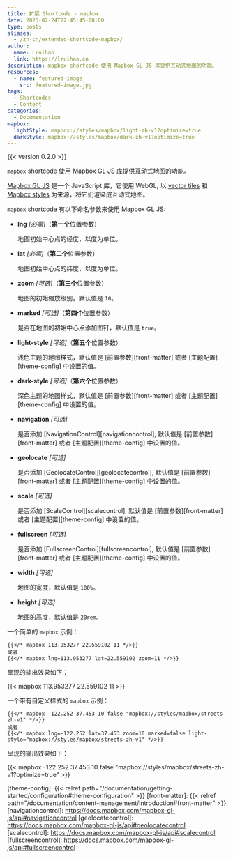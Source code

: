 ```yaml
---
title: 扩展 Shortcode - mapbox
date: 2023-02-24T22:45:45+08:00
type: posts
aliases:
  - /zh-cn/extended-shortcode-mapbox/
author:
  name: Lruihao
  link: https://lruihao.cn
description: mapbox shortcode 使用 Mapbox GL JS 库提供互动式地图的功能。
resources:
  - name: featured-image
    src: featured-image.jpg
tags:
  - Shortcodes
  - Content
categories:
  - Documentation
mapbox:
  lightStyle: mapbox://styles/mapbox/light-zh-v1?optimize=true
  darkStyle: mapbox://styles/mapbox/dark-zh-v1?optimize=true
---
```


{{< version 0.2.0 >}}

`mapbox` shortcode 使用 [Mapbox GL JS][mapbox] 库提供互动式地图的功能。

<!--more-->

[Mapbox GL JS][mapbox] 是一个 JavaScript 库，它使用 WebGL, 以 [vector tiles][vector-tiles] 和 [Mapbox styles][style-spec] 为来源，将它们渲染成互动式地图。

`mapbox` shortcode 有以下命名参数来使用 Mapbox GL JS:

- **lng** _[必需]_（**第一个**位置参数）

    地图初始中心点的经度，以度为单位。

- **lat** _[必需]_（**第二个**位置参数）

    地图初始中心点的纬度，以度为单位。

- **zoom** _[可选]_（**第三个**位置参数）

    地图的初始缩放级别，默认值是 `10`。

- **marked** _[可选]_（**第四个**位置参数）

    是否在地图的初始中心点添加图钉，默认值是 `true`。

- **light-style** _[可选]_（**第五个**位置参数）

    浅色主题的地图样式，默认值是 [前置参数][front-matter] 或者 [主题配置][theme-config] 中设置的值。

- **dark-style** _[可选]_（**第六个**位置参数）

    深色主题的地图样式，默认值是 [前置参数][front-matter] 或者 [主题配置][theme-config] 中设置的值。

- **navigation** *[可选]*

    是否添加 [NavigationControl][navigationcontrol], 默认值是 [前置参数][front-matter] 或者 [主题配置][theme-config] 中设置的值。

- **geolocate** *[可选]*

    是否添加 [GeolocateControl][geolocatecontrol], 默认值是 [前置参数][front-matter] 或者 [主题配置][theme-config] 中设置的值。

- **scale** *[可选]*

    是否添加 [ScaleControl][scalecontrol], 默认值是 [前置参数][front-matter] 或者 [主题配置][theme-config] 中设置的值。

- **fullscreen** *[可选]*

   是否添加 [FullscreenControl][fullscreencontrol], 默认值是 [前置参数][front-matter] 或者 [主题配置][theme-config] 中设置的值。

- **width** *[可选]*

    地图的宽度，默认值是 `100%`。

- **height** *[可选]*

    地图的高度，默认值是 `20rem`。

一个简单的 `mapbox` 示例：

```go-html-template
{{</* mapbox 113.953277 22.559102 11 */>}}
或者
{{</* mapbox lng=113.953277 lat=22.559102 zoom=11 */>}}
```

呈现的输出效果如下：

{{< mapbox 113.953277 22.559102 11 >}}

一个带有自定义样式的 `mapbox` 示例：

```go-html-template
{{</* mapbox -122.252 37.453 10 false "mapbox://styles/mapbox/streets-zh-v1" */>}}
或者
{{</* mapbox lng=-122.252 lat=37.453 zoom=10 marked=false light-style="mapbox://styles/mapbox/streets-zh-v1" */>}}
```

呈现的输出效果如下：

{{< mapbox -122.252 37.453 10 false "mapbox://styles/mapbox/streets-zh-v1?optimize=true" >}}

[mapbox]: https://docs.mapbox.com/mapbox-gl-js
[vector-tiles]: https://docs.mapbox.com/help/glossary/vector-tiles/
[style-spec]: https://docs.mapbox.com/mapbox-gl-js/style-spec/
[theme-config]: {{< relref path="/documentation/getting-started/configuration#theme-configuration" >}}
[front-matter]: {{< relref path="/documentation/content-management/introduction#front-matter" >}}
[navigationcontrol]: https://docs.mapbox.com/mapbox-gl-js/api#navigationcontrol
[geolocatecontrol]: https://docs.mapbox.com/mapbox-gl-js/api#geolocatecontrol
[scalecontrol]: https://docs.mapbox.com/mapbox-gl-js/api#scalecontrol
[fullscreencontrol]: https://docs.mapbox.com/mapbox-gl-js/api#fullscreencontrol
